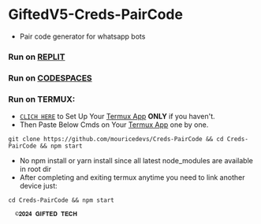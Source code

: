 # GiftedV5-Creds-PairCode
- Pair code generator for whatsapp bots

### Run on [REPLIT](https://replit.com/@mouriceonyango0/GiftedV5-Creds)

### Run on [CODESPACES](https://github.com/codespaces/new/mouricedevs/Creds-PairCode?skip_quickstart=true&machine=standardLinux32gb&repo=821208415&ref=main&geo=EuropeWest)

### Run on TERMUX:
- [`CLICH HERE`](https://github.com/mouricedevs/Creds-PairCode/blob/main/sessions/termux.md) to Set Up Your [Termux App](https://f-droid.org/repo/com.termux_1020.apk)  **ONLY** if you haven't.
- Then Paste Below Cmds on Your [Termux App](https://f-droid.org/repo/com.termux_1020.apk) one by one.
```
git clone https://github.com/mouricedevs/Creds-PairCode && cd Creds-PairCode && npm start
```

- No npm install or yarn install since all latest node_modules are available in root dir
- After completing and exiting termux anytime you need to link another device just:
```
cd Creds-PairCode && npm start
```
      ©𝟐𝟎𝟐𝟒 𝐆𝐈𝐅𝐓𝐄𝐃 𝐓𝐄𝐂𝐇
